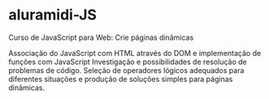 # aluramidi-JS
Curso de JavaScript para Web: Crie páginas dinâmicas

Associação do JavaScript com HTML através do DOM e implementação de funções com JavaScript
Investigação e possibilidades de resolução de problemas de código. Seleção de operadores lógicos adequados para diferentes situações e produção de soluções simples para páginas dinâmicas.

